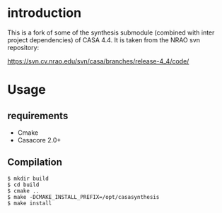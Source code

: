 # introduction
This is a fork of some of the synthesis submodule (combined with inter project
dependencies) of CASA 4.4. It is taken from the NRAO svn repository:

https://svn.cv.nrao.edu/svn/casa/branches/release-4_4/code/

# Usage

## requirements

 * Cmake
 * Casacore 2.0+

## Compilation

```
$ mkdir build
$ cd build
$ cmake ..
$ make -DCMAKE_INSTALL_PREFIX=/opt/casasynthesis
$ make install
```

